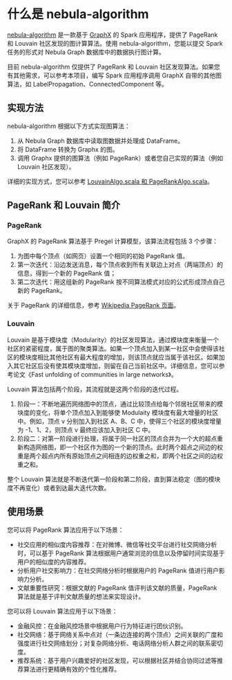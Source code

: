 # 什么是 nebula-algorithm

[nebula-algorithm](https://github.com/vesoft-inc/nebula-java/tree/master/tools/nebula-algorithm) 是一款基于 [GraphX](https://spark.apache.org/graphx/) 的 Spark 应用程序，提供了 PageRank 和 Louvain 社区发现的图计算算法。使用 nebula-algorithm，您能以提交 Spark 任务的形式对 Nebula Graph 数据库中的数据执行图计算。

目前 nebula-algorithm 仅提供了 PageRank 和 Louvain 社区发现算法。如果您有其他需求，可以参考本项目，编写 Spark 应用程序调用 GraphX 自带的其他图算法，如 LabelPropagation、ConnectedComponent 等。

## 实现方法

nebula-algorithm 根据以下方式实现图算法：

1. 从 Nebula Graph 数据库中读取图数据并处理成 DataFrame。
2. 将 DataFrame 转换为 Graphx 的图。
3. 调用 Graphx 提供的图算法（例如 PageRank）或者您自己实现的算法（例如 Louvain 社区发现）。

详细的实现方式，您可以参考 [LouvainAlgo.scala 和 PageRankAlgo.scala](https://github.com/vesoft-inc/nebula-java/tree/master/tools/nebula-algorithm/src/main/scala/com/vesoft/nebula/tools/algorithm/lib)。

## PageRank 和 Louvain 简介

### PageRank

GraphX 的 PageRank 算法基于 Pregel 计算模型，该算法流程包括 3 个步骤：

1. 为图中每个顶点（如网页）设置一个相同的初始 PageRank 值。
2. 第一次迭代：沿边发送消息，每个顶点收到所有关联边上对点（两端顶点）的信息，得到一个新的 PageRank 值；
3. 第二次迭代：用这组新的 PageRank 按不同算法模式对应的公式形成顶点自己新的 PageRank。

关于 PageRank 的详细信息，参考 [Wikipedia PageRank 页面](https://zh.wikipedia.org/wiki/PageRank "点击前往 Wikipedia 页面")。

### Louvain

Louvain 是基于模块度（Modularity）的社区发现算法，通过模块度来衡量一个社区的紧密程度，属于图的聚类算法。如果一个顶点加入到某一社区中会使得该社区的模块度相比其他社区有最大程度的增加，则该顶点就应当属于该社区。如果加入其它社区后没有使其模块度增加，则留在自己当前社区中。详细信息，您可以参考论文《Fast unfolding of communities in large networks》。

Louvain 算法包括两个阶段，其流程就是这两个阶段的迭代过程。

1. 阶段一：不断地遍历网络图中的顶点，通过比较顶点给每个邻居社区带来的模块度的变化，将单个顶点加入到能够使 Modulaity 模块度有最大增量的社区中。例如，顶点 v 分别加入到社区 A、B、C 中，使得三个社区的模块度增量为 -1、1、2，则顶点 v 最终应该加入到社区 C 中。
2. 阶段二：对第一阶段进行处理，将属于同一社区的顶点合并为一个大的超点重新构造网络图，即一个社区作为图的一个新的顶点。此时两个超点之间边的权重是两个超点内所有原始顶点之间相连的边权重之和，即两个社区之间的边权重之和。

整个 Louvain 算法就是不断迭代第一阶段和第二阶段，直到算法稳定（图的模块度不再变化）或者到达最大迭代次数。

## 使用场景

您可以将 PageRank 算法应用于以下场景：

- 社交应用的相似度内容推荐：在对微博、微信等社交平台进行社交网络分析时，可以基于 PageRank 算法根据用户通常浏览的信息以及停留时间实现基于用户的相似度的内容推荐。
- 分析用户社交影响力：在社交网络分析时根据用户的 PageRank 值进行用户影响力分析。
- 文献重要性研究：根据文献的 PageRank 值评判该文献的质量，PageRank 算法就是基于评判文献质量的想法来实现设计。

您可以将 Louvain 算法应用于以下场景：

- 金融风控：在金融风控场景中根据用户行为特征进行团伙识别。
- 社交网络：基于网络关系中点对（一条边连接的两个顶点）之间关联的广度和强度进行社交网络划分；对复杂网络分析、电话网络分析人群之间的联系密切度。
- 推荐系统：基于用户兴趣爱好的社区发现，可以根据社区并结合协同过滤等推荐算法进行更精确有效的个性化推荐。
